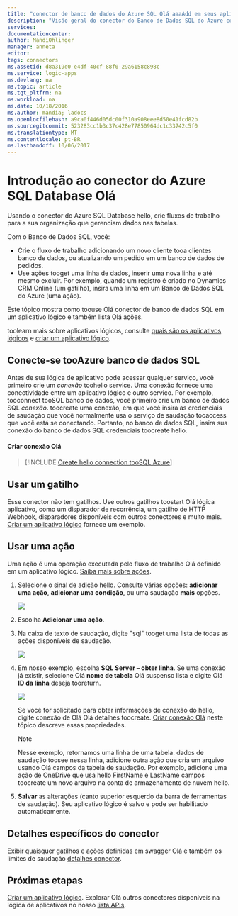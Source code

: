 ```yaml
---
title: "conector de banco de dados do Azure SQL Olá aaaAdd em seus aplicativos lógicos | Microsoft Docs"
description: "Visão geral do conector do Banco de Dados SQL do Azure com parâmetros da API REST"
services: 
documentationcenter: 
author: MandiOhlinger
manager: anneta
editor: 
tags: connectors
ms.assetid: d8a319d0-e4df-40cf-88f0-29a6158c898c
ms.service: logic-apps
ms.devlang: na
ms.topic: article
ms.tgt_pltfrm: na
ms.workload: na
ms.date: 10/18/2016
ms.author: mandia; ladocs
ms.openlocfilehash: a9ca0f446d05dc00f310a908eee8d50e41fcd82b
ms.sourcegitcommit: 523283cc1b3c37c428e77850964dc1c33742c5f0
ms.translationtype: MT
ms.contentlocale: pt-BR
ms.lasthandoff: 10/06/2017
---
```

# <a name="get-started-with-hello-azure-sql-database-connector"></a>Introdução ao conector do Azure SQL Database Olá
Usando o conector do Azure SQL Database hello, crie fluxos de trabalho para a sua organização que gerenciam dados nas tabelas. 

Com o Banco de Dados SQL, você:

* Crie o fluxo de trabalho adicionando um novo cliente tooa clientes banco de dados, ou atualizando um pedido em um banco de dados de pedidos.
* Use ações tooget uma linha de dados, inserir uma nova linha e até mesmo excluir. Por exemplo, quando um registro é criado no Dynamics CRM Online (um gatilho), insira uma linha em um Banco de Dados SQL do Azure (uma ação). 

Este tópico mostra como toouse Olá conector de banco de dados SQL em um aplicativo lógico e também lista Olá ações.

toolearn mais sobre aplicativos lógicos, consulte [quais são os aplicativos lógicos](../logic-apps/logic-apps-what-are-logic-apps.md) e [criar um aplicativo lógico](../logic-apps/logic-apps-create-a-logic-app.md).

## <a name="connect-tooazure-sql-database"></a>Conecte-se tooAzure banco de dados SQL
Antes de sua lógica de aplicativo pode acessar qualquer serviço, você primeiro crie um *conexão* toohello service. Uma conexão fornece uma conectividade entre um aplicativo lógico e outro serviço. Por exemplo, tooconnect tooSQL banco de dados, você primeiro crie um banco de dados SQL *conexão*. toocreate uma conexão, em que você insira as credenciais de saudação que você normalmente usa o serviço de saudação tooaccess que você está se conectando. Portanto, no banco de dados SQL, insira sua conexão do banco de dados SQL credenciais toocreate hello. 

#### <a name="create-hello-connection"></a>Criar conexão Olá
> [!INCLUDE [Create hello connection tooSQL Azure](../../includes/connectors-create-api-sqlazure.md)]
> 
> 

## <a name="use-a-trigger"></a>Usar um gatilho
Esse conector não tem gatilhos. Use outros gatilhos toostart Olá lógica aplicativo, como um disparador de recorrência, um gatilho de HTTP Webhook, disparadores disponíveis com outros conectores e muito mais. [Criar um aplicativo lógico](../logic-apps/logic-apps-create-a-logic-app.md) fornece um exemplo.

## <a name="use-an-action"></a>Usar uma ação
Uma ação é uma operação executada pelo fluxo de trabalho Olá definido em um aplicativo lógico. [Saiba mais sobre ações](../logic-apps/logic-apps-what-are-logic-apps.md#logic-app-concepts).

1. Selecione o sinal de adição hello. Consulte várias opções: **adicionar uma ação**, **adicionar uma condição**, ou uma saudação **mais** opções.
   
    ![](./media/connectors-create-api-sqlazure/add-action.png)
2. Escolha **Adicionar uma ação**.
3. Na caixa de texto de saudação, digite "sql" tooget uma lista de todas as ações disponíveis de saudação.
   
    ![](./media/connectors-create-api-sqlazure/sql-1.png) 
4. Em nosso exemplo, escolha **SQL Server – obter linha**. Se uma conexão já existir, selecione Olá **nome de tabela** Olá suspenso lista e digite Olá **ID da linha** deseja tooreturn.
   
    ![](./media/connectors-create-api-sqlazure/sample-table.png)
   
    Se você for solicitado para obter informações de conexão do hello, digite conexão de Olá Olá detalhes toocreate. [Criar conexão Olá](connectors-create-api-sqlazure.md#create-the-connection) neste tópico descreve essas propriedades. 
   
   > [!NOTE]
   > Nesse exemplo, retornamos uma linha de uma tabela. dados de saudação toosee nessa linha, adicione outra ação que cria um arquivo usando Olá campos da tabela de saudação. Por exemplo, adicione uma ação de OneDrive que usa hello FirstName e LastName campos toocreate um novo arquivo na conta de armazenamento de nuvem hello. 
   > 
   > 
5. **Salvar** as alterações (canto superior esquerdo da barra de ferramentas de saudação). Seu aplicativo lógico é salvo e pode ser habilitado automaticamente.

## <a name="connector-specific-details"></a>Detalhes específicos do conector

Exibir quaisquer gatilhos e ações definidas em swagger Olá e também os limites de saudação [detalhes conector](/connectors/sql/). 

## <a name="next-steps"></a>Próximas etapas
[Criar um aplicativo lógico](../logic-apps/logic-apps-create-a-logic-app.md). Explorar Olá outros conectores disponíveis na lógica de aplicativos no nosso [lista APIs](apis-list.md).

